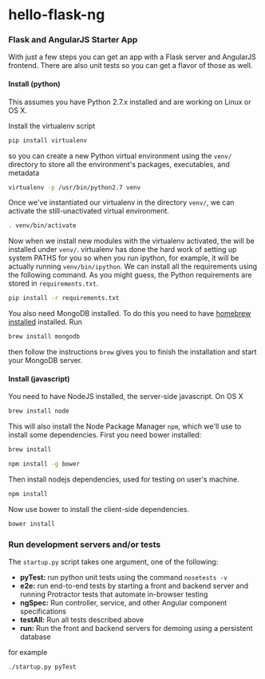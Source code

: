 # hello-flask-ng

### Flask and AngularJS Starter App

With just a few steps you can get an app with a Flask server
and AngularJS frontend. There are also unit tests so you can get a
flavor of those as well.

#### Install (python)

This assumes you have Python 2.7.x installed and are working on Linux or
OS X.

Install the virtualenv script 
```bash
pip install virtualenv
```

so you can create a new Python virtual environment using the `venv/` directory to store all the environment's packages, executables, and metadata
```bash
virtualenv -p /usr/bin/python2.7 venv
```

Once we've instantiated our virtualenv in the directory `venv/`, we can activate the still-unactivated virtual environment.
```bash
. venv/bin/activate
```

Now when we install new modules with the virtualenv activated, the will be installed under `venv/`. virtualenv has done the hard work
of setting up system PATHS for you so when you run ipython, for example, it will be actually running `venv/bin/ipython`. We can install all the requirements using the following command. As you might guess, the Python requirements are stored in `requirements.txt`.
```bash
pip install -r requirements.txt
```

You also need MongoDB installed. To do this you need to have
[homebrew installed](http://brew.sh) installed. Run

```bash
brew install mongodb
```
then follow the instructions `brew` gives you to finish the installation and start your MongoDB server.


#### Install (javascript)

You need to have NodeJS installed, the server-side javascript. On OS X

```bash
brew install node
```

This will also install the Node Package Manager `npm`, which we'll use to
install some dependencies. First you need bower installed:

```bash
brew install
```

```bash
npm install -g bower
```

Then install nodejs dependencies, used for testing on user's machine.

```bash
npm install
```

Now use bower to install the client-side dependencies.

```bash
bower install
```

### Run development servers and/or tests

The `startup.py` script takes one argument, one of the following:

* **pyTest:** run python unit tests using the command `nosetests -v`
* **e2e:** run end-to-end tests by starting a front and backend server and
    running Protractor tests that automate in-browser testing
* **ngSpec:** Run controller, service, and other Angular component specifications
* **testAll:** Run all tests described above
* **run:** Run the front and backend servers for demoing using a persistent database

for example

```bash
./startup.py pyTest
```
